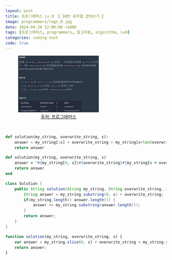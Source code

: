 ```yaml
---
layout: post
title: 프로그래머스 Lv.0 【 10번 문자열 겹쳐쓰기 】
image: programmers/logo_0.jpg
date: 2024-04-20 12:00:00 +1000
tags: [프로그래머스, programmers, 알고리즘, algorithm, Lv0]
categories: coding-test
code: true
---
```

<figure style="width: 50%; text-align: center;">
    <img src="/assets/programmers/programmers010.jpg">
    <figcaption><a href="https://school.programmers.co.kr/learn/courses/30/lessons/181952">출처: 프로그래머스</a></figcaption>
</figure>

<br>

```python
def solution(my_string, overwrite_string, s):
    answer = my_string[:s] + overwrite_string + my_string[s+len(overwrite_string):]
    return answer
```

```ruby
def solution(my_string, overwrite_string, s)
    answer = "#{my_string[0, s]}#{overwrite_string}#{my_string[s + overwrite_string.length..]}"
    return answer
end
```

```java
class Solution {
    public String solution(String my_string, String overwrite_string, int s) {
        String answer = my_string.substring(0, s) + overwrite_string;
        if(my_string.length() answer.length()) {
            answer += my_string.substring(answer.length());
        }
        return answer;
    }
}
```

```javascript
function solution(my_string, overwrite_string, s) {
    var answer = my_string.slice(0, s) + overwrite_string + my_string.slice(s+overwrite_string.length, my_string.length);
    return answer;
}
```